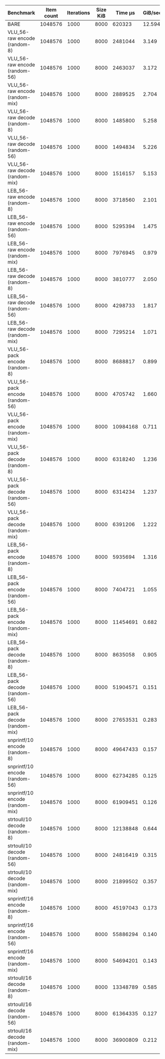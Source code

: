 |Benchmark                       |Item count|Iterations|Size KiB  |Time µs   |GiB/sec   |
|--------------------------------|----------|----------|----------|----------|----------|
|BARE                            |1048576   |1000      |8000      |620323    |   12.594 |
|VLU_56-raw encode (random-8)    |1048576   |1000      |8000      |2481044   |    3.149 |
|VLU_56-raw encode (random-56)   |1048576   |1000      |8000      |2463037   |    3.172 |
|VLU_56-raw encode (random-mix)  |1048576   |1000      |8000      |2889525   |    2.704 |
|VLU_56-raw decode (random-8)    |1048576   |1000      |8000      |1485800   |    5.258 |
|VLU_56-raw decode (random-56)   |1048576   |1000      |8000      |1494834   |    5.226 |
|VLU_56-raw decode (random-mix)  |1048576   |1000      |8000      |1516157   |    5.153 |
|LEB_56-raw encode (random-8)    |1048576   |1000      |8000      |3718560   |    2.101 |
|LEB_56-raw encode (random-56)   |1048576   |1000      |8000      |5295394   |    1.475 |
|LEB_56-raw encode (random-mix)  |1048576   |1000      |8000      |7976945   |    0.979 |
|LEB_56-raw decode (random-8)    |1048576   |1000      |8000      |3810777   |    2.050 |
|LEB_56-raw decode (random-56)   |1048576   |1000      |8000      |4298733   |    1.817 |
|LEB_56-raw decode (random-mix)  |1048576   |1000      |8000      |7295214   |    1.071 |
|VLU_56-pack encode (random-8)   |1048576   |1000      |8000      |8688817   |    0.899 |
|VLU_56-pack encode (random-56)  |1048576   |1000      |8000      |4705742   |    1.660 |
|VLU_56-pack encode (random-mix) |1048576   |1000      |8000      |10984168  |    0.711 |
|VLU_56-pack decode (random-8)   |1048576   |1000      |8000      |6318240   |    1.236 |
|VLU_56-pack decode (random-56)  |1048576   |1000      |8000      |6314234   |    1.237 |
|VLU_56-pack decode (random-mix) |1048576   |1000      |8000      |6391206   |    1.222 |
|LEB_56-pack encode (random-8)   |1048576   |1000      |8000      |5935694   |    1.316 |
|LEB_56-pack encode (random-56)  |1048576   |1000      |8000      |7404721   |    1.055 |
|LEB_56-pack encode (random-mix) |1048576   |1000      |8000      |11454691  |    0.682 |
|LEB_56-pack decode (random-8)   |1048576   |1000      |8000      |8635058   |    0.905 |
|LEB_56-pack decode (random-56)  |1048576   |1000      |8000      |51904571  |    0.151 |
|LEB_56-pack decode (random-mix) |1048576   |1000      |8000      |27653531  |    0.283 |
|snprintf/10 encode (random-8)   |1048576   |1000      |8000      |49647433  |    0.157 |
|snprintf/10 encode (random-56)  |1048576   |1000      |8000      |62734285  |    0.125 |
|snprintf/10 encode (random-mix) |1048576   |1000      |8000      |61909451  |    0.126 |
|strtoull/10 decode (random-8)   |1048576   |1000      |8000      |12138848  |    0.644 |
|strtoull/10 decode (random-56)  |1048576   |1000      |8000      |24816419  |    0.315 |
|strtoull/10 decode (random-mix) |1048576   |1000      |8000      |21899502  |    0.357 |
|snprintf/16 encode (random-8)   |1048576   |1000      |8000      |45197043  |    0.173 |
|snprintf/16 encode (random-56)  |1048576   |1000      |8000      |55886294  |    0.140 |
|snprintf/16 encode (random-mix) |1048576   |1000      |8000      |54694201  |    0.143 |
|strtoull/16 decode (random-8)   |1048576   |1000      |8000      |13348789  |    0.585 |
|strtoull/16 decode (random-56)  |1048576   |1000      |8000      |61364335  |    0.127 |
|strtoull/16 decode (random-mix) |1048576   |1000      |8000      |36900809  |    0.212 |
